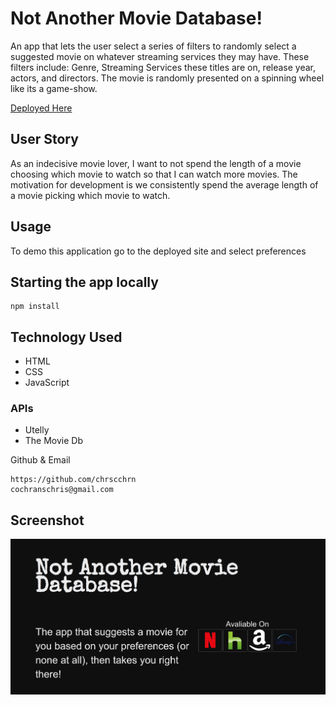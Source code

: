 # Not Another Movie Database!

An app that lets the user select a series of filters to randomly select a suggested movie on whatever streaming services they may have. These filters include: Genre, Streaming Services these titles are on, release year, actors, and directors. The movie is randomly presented on a spinning wheel like its a game-show.

[Deployed Here](https://chrscchrn.github.io/ProjectOne/)

## User Story
As an indecisive movie lover, I want to not spend the length of a movie choosing which movie to watch so that I can watch more movies. 
The motivation for development is we consistently spend the average length of a movie picking which movie to watch.

## Usage
To demo this application go to the deployed site and select preferences

## Starting the app locally
```
npm install
```


## Technology Used

- HTML
- CSS
- JavaScript

### APIs
- Utelly
- The Movie Db

Github & Email
```
https://github.com/chrscchrn
cochranschris@gmail.com
```

## Screenshot
<img src="movieWide.png" alt="not another movie database">